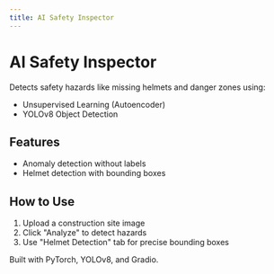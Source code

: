 ```yaml
---
title: AI Safety Inspector
---
```


#  AI Safety Inspector

Detects safety hazards like missing helmets and danger zones using:
- Unsupervised Learning (Autoencoder)
- YOLOv8 Object Detection

##  Features
-  Anomaly detection without labels
-  Helmet detection with bounding boxes

##  How to Use
1. Upload a construction site image
2. Click "Analyze" to detect hazards
3. Use "Helmet Detection" tab for precise bounding boxes

Built with PyTorch, YOLOv8, and Gradio.
